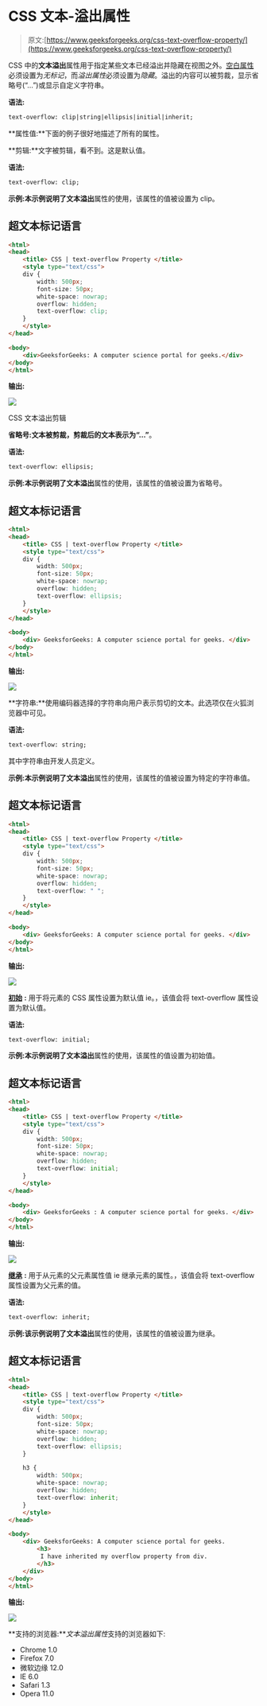 # CSS 文本-溢出属性

> 原文:[https://www.geeksforgeeks.org/css-text-overflow-property/](https://www.geeksforgeeks.org/css-text-overflow-property/)

CSS 中的**文本溢出**属性用于指定某些文本已经溢出并隐藏在视图之外。[空白属性](https://www.geeksforgeeks.org/css-white-space-property/)必须设置为*无标记*，而*溢出属性*必须设置为*隐藏*。溢出的内容可以被剪裁，显示省略号(“…”)或显示自定义字符串。

**语法:**

```html
text-overflow: clip|string|ellipsis|initial|inherit;
```

**属性值:**下面的例子很好地描述了所有的属性。

**剪辑:**文字被剪辑，看不到。这是默认值。

**语法:**

```html
text-overflow: clip;
```

**示例:**本示例说明了**文本溢出**属性的使用，该属性的值被设置为 clip。

## 超文本标记语言

```html
<html>
<head>
    <title> CSS | text-overflow Property </title>
    <style type="text/css">
    div {
        width: 500px;
        font-size: 50px;
        white-space: nowrap;
        overflow: hidden;
        text-overflow: clip;
    }
    </style>
</head>

<body>
    <div>GeeksforGeeks: A computer science portal for geeks.</div>
</body>
</html>
```

**输出:**

![](img/6aaad8697648327611de1cb71f94f938.png)

CSS 文本溢出剪辑

**省略号:**文本被剪裁，剪裁后的文本表示为**“…”**。

**语法:**

```html
text-overflow: ellipsis;
```

**示例:**本示例说明了**文本溢出**属性的使用，该属性的值被设置为省略号。

## 超文本标记语言

```html
<html>
<head>
    <title> CSS | text-overflow Property </title>
    <style type="text/css">
    div {
        width: 500px;
        font-size: 50px;
        white-space: nowrap;
        overflow: hidden;
        text-overflow: ellipsis;
    }
    </style>
</head>

<body>
    <div> GeeksforGeeks: A computer science portal for geeks. </div>
</body>
</html>
```

**输出:**

![](img/76e165ac49f1d922a7198003ff371d06.png)

**字符串:**使用编码器选择的字符串向用户表示剪切的文本。此选项仅在火狐浏览器中可见。

**语法:**

```html
text-overflow: string;
```

其中字符串由开发人员定义。

**示例:**本示例说明了**文本溢出**属性的使用，该属性的值被设置为特定的字符串值。

## 超文本标记语言

```html
<html>
<head>
    <title> CSS | text-overflow Property </title>
    <style type="text/css">
    div {
        width: 500px;
        font-size: 50px;
        white-space: nowrap;
        overflow: hidden;
        text-overflow: " ";
    }
    </style>
</head>

<body>
    <div> GeeksforGeeks: A computer science portal for geeks. </div>
</body>
</html>
```

**输出:**

![](img/6b503e2b93d26af41e4bf9ac09dcd98d.png)

[**初始**](https://www.geeksforgeeks.org/css-value-initial/) **:** 用于将元素的 CSS 属性设置为默认值 ie。，该值会将 text-overflow 属性设置为默认值。

**语法:**

```html
text-overflow: initial;
```

**示例:**本示例说明了**文本溢出**属性的使用，该属性的值设置为初始值。

## 超文本标记语言

```html
<html>
<head>
    <title> CSS | text-overflow Property </title>
    <style type="text/css">
    div {
        width: 500px;
        font-size: 50px;
        white-space: nowrap;
        overflow: hidden;
        text-overflow: initial;
    }
    </style>
</head>

<body>
    <div> GeeksforGeeks : A computer science portal for geeks. </div>
</body>
</html>
```

**输出:**

![](img/9eba20f0bf9d6e91c431d4ff3a1340b4.png)

[**继承**](https://www.geeksforgeeks.org/css-value-inherit/) **:** 用于从元素的父元素属性值 ie 继承元素的属性。，该值会将 text-overflow 属性设置为父元素的值。

**语法:**

```html
text-overflow: inherit;
```

**示例:**该示例说明了**文本溢出**属性的使用，该属性的值被设置为继承。

## 超文本标记语言

```html
<html>
<head>
    <title> CSS | text-overflow Property </title>
    <style type="text/css">
    div {
        width: 500px;
        font-size: 50px;
        white-space: nowrap;
        overflow: hidden;
        text-overflow: ellipsis;
    }

    h3 {
        width: 500px;
        white-space: nowrap;
        overflow: hidden;
        text-overflow: inherit;
    }
    </style>
</head>

<body>
    <div> GeeksforGeeks: A computer science portal for geeks.
        <h3>
         I have inherited my overflow property from div.
        </h3>
    </div>
</body>
</html>
```

**输出:**

![](img/8f9e73746ff9e0999843e827cf7e1e29.png)

**支持的浏览器:***文本溢出属性*支持的浏览器如下:

*   Chrome 1.0
*   Firefox 7.0
*   微软边缘 12.0
*   IE 6.0
*   Safari 1.3
*   Opera 11.0
